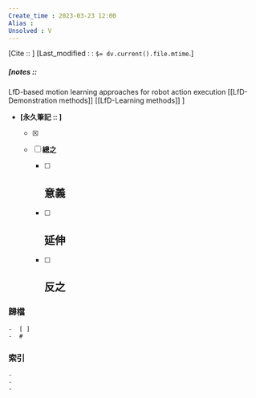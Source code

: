 ```yaml
---
Create_time : 2023-03-23 12:00
Alias : 
Unsolved : V
---
```

[Cite ::  ]
[Last_modified : : `$= dv.current().file.mtime`.]
##### [notes ::   
LfD-based motion learning approaches for robot action execution
	[[LfD- Demonstration methods]]
	[[LfD-Learning methods]]
]

- **[永久筆記 :: ]**
	
	- [x]
	
	- [ ] **總之**
		
		- [ ] **意義**
			-
		
		- [ ] **延伸**
			- 
		
		- [ ] **反之**
			-
		


### 歸檔 
	-  [ ]
	-  #

### 索引
	-
	-
	-
	
